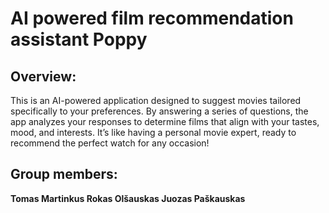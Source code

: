 # AI powered film recommendation assistant Poppy

## Overview:
This is an AI-powered application designed to suggest movies tailored specifically to your preferences. By answering a series of questions, the app analyzes your responses to determine films that align with your tastes, mood, and interests. It’s like having a personal movie expert, ready to recommend the perfect watch for any occasion!

## Group members:
**Tomas Martinkus
Rokas Olšauskas
Juozas Paškauskas**
